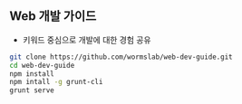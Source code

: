 ## Web 개발 가이드

* 키워드 중심으로 개발에 대한 경험 공유

```bash
git clone https://github.com/wormslab/web-dev-guide.git
cd web-dev-guide
npm install
npm intall -g grunt-cli
grunt serve
```

